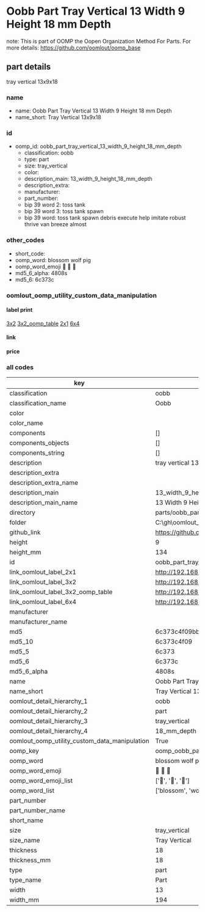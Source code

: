 # Oobb Part Tray Vertical 13 Width 9 Height 18 mm Depth  

note: This is part of OOMP the Oopen Organization Method For Parts. For more details: https://github.com/oomlout/oomp_base

##  part details
  



tray vertical 13x9x18



### name
* name: Oobb Part Tray Vertical 13 Width 9 Height 18 mm Depth
* name_short: Tray Vertical 13x9x18 
### id
* oomp_id: oobb_part_tray_vertical_13_width_9_height_18_mm_depth
  * classification: oobb
  * type: part
  * size: tray_vertical
  * color: 
  * description_main: 13_width_9_height_18_mm_depth
  * description_extra: 
  * manufacturer: 
  * part_number: 
  * bip 39 word 2: toss tank
  * bip 39 word 3: toss tank spawn
  * bip 39 word: toss tank spawn debris execute help imitate robust thrive van breeze almost

### other_codes
* short_code: 
* oomp_word: blossom wolf pig
* oomp_word_emoji :blossom: :wolf: :pig:
* md5_6_alpha: 4808s
* md5_6: 6c373c






### oomlout_oomp_utility_custom_data_manipulation
#### label print
[3x2](http://192.168.1.245:1112/?label=oomp%204808s)
[3x2_oomp_table](http://192.168.1.108:1112/?label=oomp%204808s)
[2x1](http://192.168.1.242:1112/?label=oomp%204808s)
[6x4](http://192.168.1.55:1112/?label=oomp%204808s)    

#### link

                              

#### price







### all codes 
| key | value |  
| --- | --- |  
| classification | oobb |  
| classification_name | Oobb |  
| color |  |  
| color_name |  |  
| components | [] |  
| components_objects | [] |  
| components_string | [] |  
| description | tray vertical 13x9x18 |  
| description_extra |  |  
| description_extra_name |  |  
| description_main | 13_width_9_height_18_mm_depth |  
| description_main_name | 13 Width 9 Height 18 mm Depth |  
| directory | parts/oobb_part_tray_vertical_13_width_9_height_18_mm_depth |  
| folder | C:\gh\oomlout_oobb_version_4_generated_parts\parts\oobb_part_tray_vertical_13_width_9_height_18_mm_depth |  
| github_link | https://github.com/oomlout/oomlout_oomp_part_src/tree/main/parts/oobb_part_tray_vertical_13_width_9_height_18_mm_depth |  
| height | 9 |  
| height_mm | 134 |  
| id | oobb_part_tray_vertical_13_width_9_height_18_mm_depth |  
| link_oomlout_label_2x1 | http://192.168.1.242:1112/?label=oomp%204808s |  
| link_oomlout_label_3x2 | http://192.168.1.245:1112/?label=oomp%204808s |  
| link_oomlout_label_3x2_oomp_table | http://192.168.1.108:1112/?label=oomp%204808s |  
| link_oomlout_label_6x4 | http://192.168.1.55:1112/?label=oomp%204808s |  
| manufacturer |  |  
| manufacturer_name |  |  
| md5 | 6c373c4f09bb4e2dac279387a1776f2d |  
| md5_10 | 6c373c4f09 |  
| md5_5 | 6c373 |  
| md5_6 | 6c373c |  
| md5_6_alpha | 4808s |  
| name | Oobb Part Tray Vertical 13 Width 9 Height 18 mm Depth |  
| name_short | Tray Vertical 13x9x18  |  
| oomlout_detail_hierarchy_1 | oobb |  
| oomlout_detail_hierarchy_2 | part |  
| oomlout_detail_hierarchy_3 | tray_vertical |  
| oomlout_detail_hierarchy_4 | 18_mm_depth |  
| oomlout_oomp_utility_custom_data_manipulation | True |  
| oomp_key | oomp_oobb_part_tray_vertical_13_width_9_height_18_mm_depth |  
| oomp_word | blossom wolf pig |  
| oomp_word_emoji | :blossom: :wolf: :pig: |  
| oomp_word_emoji_list | [':blossom:', ':wolf:', ':pig:'] |  
| oomp_word_list | ['blossom', 'wolf', 'pig'] |  
| part_number |  |  
| part_number_name |  |  
| short_name |  |  
| size | tray_vertical |  
| size_name | Tray Vertical |  
| thickness | 18 |  
| thickness_mm | 18 |  
| type | part |  
| type_name | Part |  
| width | 13 |  
| width_mm | 194 |  
